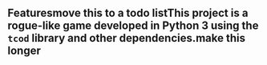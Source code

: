 ## Featuresmove this to a todo listThis project is a rogue-like game developed in Python 3 using the `tcod` library and other dependencies.make this longer